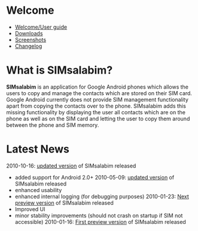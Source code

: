 # Welcome #
  * [Welcome/User guide](https://code.google.com/p/simsalabim/wiki/Welcome?tm=6)
  * [Downloads](https://code.google.com/p/simsalabim/downloads/list)
  * [Screenshots](https://code.google.com/p/simsalabim/wiki/Welcome#Screenshots)
  * [Changelog](https://code.google.com/p/simsalabim/wiki/Changelog)


# What is SIMsalabim? #
**SIMsalabim** is an application for Google Android phones which allows the users to copy
and manage the contacts which are stored on their SIM card. Google Android currently does
not provide SIM management functionality apart from copying the contacts over to the
phone. SIMsalabim adds this missing functionality by displaying the user all contacts
which are on the phone as well as on the SIM card and letting the user to copy them
around between the phone and SIM memory.

# Latest News #
2010-10-16: [updated version](http://simsalabim.googlecode.com/files/SIMsalabim-20101016.apk) of SIMsalabim released
  * added support for Android 2.0+
2010-05-09: [updated version](http://simsalabim.googlecode.com/files/SIMsalabim-20100509.apk) of SIMsalabim released
  * enhanced usability
  * enhanced internal logging (for debugging purposes)
2010-01-23: [Next preview version](http://simsalabim.googlecode.com/files/SIMsalabim-20100123.apk) of SIMsalabim released
  * Improved UI
  * minor stability improvements (should not crash on startup if SIM not accessible)
2010-01-16: [First preview version](http://simsalabim.googlecode.com/files/SIMsalabim-20100116.apk) of SIMsalabim released